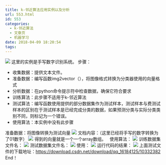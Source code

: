 ```yaml
---
title: k-邻近算法应用实例以及分析
url: 553.html
id: 553
categories:
  - k-邻近算法
  - 文章页
  - 机器学习
date: 2018-04-09 18:20:54
tags:
---
```


![](http://47.100.4.8/wp-content/uploads/2018/04/timg.jpg) 这里的实例是手写数字识别系统。 步骤：

*   收集数据：提供文本文件。
*   准备数据：编写函数img2vector（），将图像格式转换为分类器使用的向量格式
*   分析数据：在python命令提示符中检查数据，确保它符合要求
*   训练算法：此步骤不适用于k-邻近算法
*   测试算法：编写函数使用提供的部分数据集作为测试样本，测试样本与费测试样本的区别在于测试样本是已经完成分类的数据，如果预测分类与实际分类类别不同，则标记为一个错误。
*   使用算法：本实例中没有此步骤

准备数据：将图像转换为测试向量 ![](http://47.100.4.8/wp-content/uploads/2018/04/11.png) 文档内容：（这里已经将手写的数字转换为了01数字） ![](http://47.100.4.8/wp-content/uploads/2018/04/22.png) 得到的向量就是一个一个array数组。   使用算法： ![](http://47.100.4.8/wp-content/uploads/2018/04/33.png) 训练数据集文件名： ![](http://47.100.4.8/wp-content/uploads/2018/04/44.png) 测试数据集文件名： ![](http://47.100.4.8/wp-content/uploads/2018/04/55.png) 使用： ![](http://47.100.4.8/wp-content/uploads/2018/04/66.png) 运行代码的结果： ![](http://47.100.4.8/wp-content/uploads/2018/04/77.png) 上面测试文件的下载地址：https://download.csdn.net/download/qq_16184125/10332382 End！